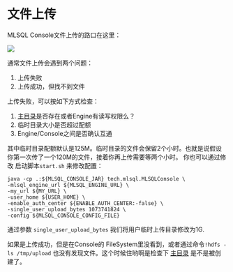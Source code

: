 # 文件上传

MLSQL Console文件上传的路口在这里：

![](http://docs.mlsql.tech/upload_images/f726c10e-551d-4fae-ad2c-1cd526260e65.png)

通常文件上传会遇到两个问题：

1. 上传失败
2. 上传成功，但找不到文件

上传失败，可以按如下方式检查：

1. [主目录](http://docs.mlsql.tech/mlsql-console/qa/home.html)是否存在或者Engine有读写权限么？
2. 临时目录大小是否超过配额
3. Engine/Console之间是否确认互通

其中临时目录配额默认是125M。临时目录的文件会保留2个小时。也就是说假设你第一次传了一个120M的文件，接着你再上传需要等两个小时。
你也可以通过修改 启动脚本`start.sh` 来修改配置：

```
java -cp .:${MLSQL_CONSOLE_JAR} tech.mlsql.MLSQLConsole \
-mlsql_engine_url ${MLSQL_ENGINE_URL} \
-my_url ${MY_URL} \
-user_home ${USER_HOME} \
-enable_auth_center ${ENABLE_AUTH_CENTER:-false} \
-single_user_upload_bytes 1073741824 \
-config ${MLSQL_CONSOLE_CONFIG_FILE}

```

通过参数 `single_user_upload_bytes` 我们将用户临时上传目录修改为1G.

如果是上传成功，但是在Console的 FileSystem里没看到，或者通过命令`!hdfs -ls /tmp/upload` 也没有发现文件。这个时候住哟啊是检查下
[主目录](http://docs.mlsql.tech/mlsql-console/qa/home.html) 是不是被创建了。



